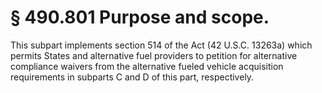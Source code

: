 # § 490.801   Purpose and scope.

This subpart implements section 514 of the Act (42 U.S.C. 13263a) which permits States and alternative fuel providers to petition for alternative compliance waivers from the alternative fueled vehicle acquisition requirements in subparts C and D of this part, respectively.




